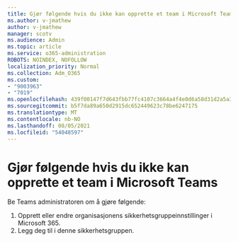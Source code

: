 ```yaml
---
title: Gjør følgende hvis du ikke kan opprette et team i Microsoft Teams
ms.author: v-jmathew
author: v-jmathew
manager: scotv
ms.audience: Admin
ms.topic: article
ms.service: o365-administration
ROBOTS: NOINDEX, NOFOLLOW
localization_priority: Normal
ms.collection: Adm_O365
ms.custom:
- "9003963"
- "7019"
ms.openlocfilehash: 439f00147f7d643fbb77fc4107c3664a4f4e0d6a58d31d2a5a33599fab16185f
ms.sourcegitcommit: b5f7da89a650d2915dc652449623c78be6247175
ms.translationtype: MT
ms.contentlocale: nb-NO
ms.lasthandoff: 08/05/2021
ms.locfileid: "54048597"
---
```

# <a name="what-to-do-if-you-cant-create-a-team-in-microsoft-teams"></a>Gjør følgende hvis du ikke kan opprette et team i Microsoft Teams

Be Teams administratoren om å gjøre følgende:

1. Opprett eller endre organisasjonens sikkerhetsgruppeinnstillinger i Microsoft 365.
2. Legg deg til i denne sikkerhetsgruppen.
